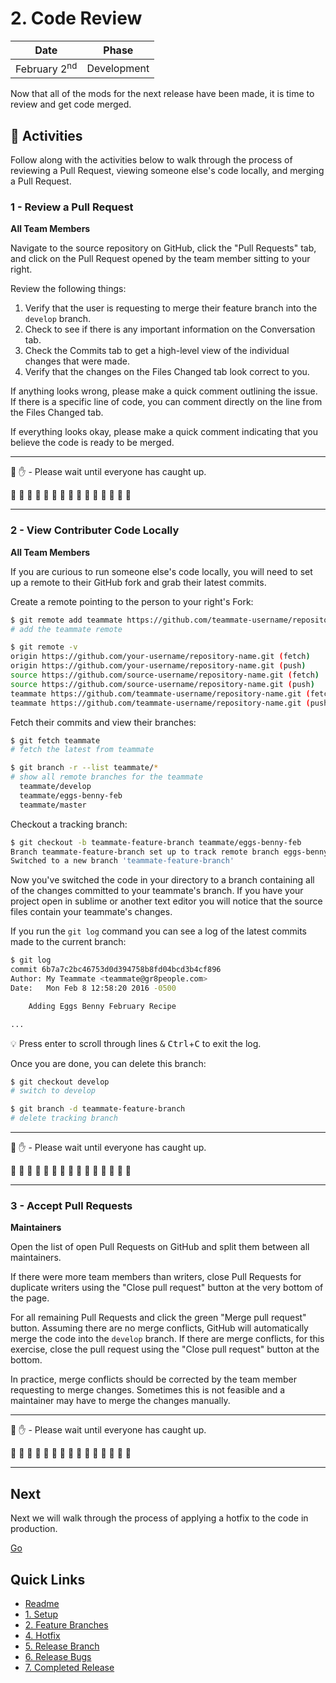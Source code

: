 # 2. Code Review

| Date | Phase |
| --- | --- |
|  February 2<sup>nd</sup> | Development |

Now that all of the mods for the next release have been made, it is time to review and get code merged.

## :running: Activities

Follow along with the activities below to walk through the process of reviewing a Pull Request, viewing someone else's code locally, and merging a Pull Request.

### 1 - Review a Pull Request

__All Team Members__

Navigate to the source repository on GitHub, click the "Pull Requests" tab, and click on the Pull Request opened by the team member sitting to your right.

Review the following things:

1. Verify that the user is requesting to merge their feature branch into the `develop` branch.
2. Check to see if there is any important information on the Conversation tab.
3. Check the Commits tab to get a high-level view of the individual changes that were made.
3. Verify that the changes on the Files Changed tab look correct to you.

If anything looks wrong, please make a quick comment outlining the issue. If there is a specific line of code, you can comment directly on the line from the Files Changed tab. 

If everything looks okay, please make a quick comment indicating that you believe the code is ready to be merged.

---

:cop: :raised_hand: - Please wait until everyone has caught up.

:construction: :construction: :construction: :construction: :construction: :construction: :construction: :construction: :construction: :construction: :construction: :construction: :construction: :construction: :construction:

---

### 2 - View Contributer Code Locally

__All Team Members__

If you are curious to run someone else's code locally, you will need to set up a remote to their GitHub fork and grab their latest commits.

Create a remote pointing to the person to your right's Fork:
```sh
$ git remote add teammate https://github.com/teammate-username/repository-name.git
# add the teammate remote

$ git remote -v
origin https://github.com/your-username/repository-name.git (fetch)
origin https://github.com/your-username/repository-name.git (push)
source https://github.com/source-username/repository-name.git (fetch)
source https://github.com/source-username/repository-name.git (push)
teammate https://github.com/teammate-username/repository-name.git (fetch)
teammate https://github.com/teammate-username/repository-name.git (push)
```

Fetch their commits and view their branches:
```sh
$ git fetch teammate
# fetch the latest from teammate

$ git branch -r --list teammate/*
# show all remote branches for the teammate
  teammate/develop
  teammate/eggs-benny-feb
  teammate/master
```

Checkout a tracking branch:
```sh
$ git checkout -b teammate-feature-branch teammate/eggs-benny-feb
Branch teammate-feature-branch set up to track remote branch eggs-benny-feb from teammate.
Switched to a new branch 'teammate-feature-branch'
```

Now you've switched the code in your directory to a branch containing all of the changes committed to your teammate's branch. If you have your project open in sublime or another text editor you will notice that the source files contain your teammate's changes.

If you run the `git log` command you can see a log of the latest commits made to the current branch:
```sh
$ git log
commit 6b7a7c2bc46753d0d394758b8fd04bcd3b4cf896
Author: My Teammate <teammate@gr8people.com>
Date:   Mon Feb 8 12:58:20 2016 -0500

    Adding Eggs Benny February Recipe

...
```

:bulb: Press enter to scroll through lines <kbd>&amp;</kbd> <kbd>Ctrl</kbd>+<kbd>C</kbd> to exit the log.

Once you are done, you can delete this branch:
```sh
$ git checkout develop
# switch to develop

$ git branch -d teammate-feature-branch
# delete tracking branch
```

---

:cop: :raised_hand: - Please wait until everyone has caught up.

:construction: :construction: :construction: :construction: :construction: :construction: :construction: :construction: :construction: :construction: :construction: :construction: :construction: :construction: :construction:

---

### 3 - Accept Pull Requests

__Maintainers__

Open the list of open Pull Requests on GitHub and split them between all maintainers.

If there were more team members than writers, close Pull Requests for duplicate writers using the "Close pull request" button at the very bottom of the page.

For all remaining Pull Requests and click the green "Merge pull request" button. Assuming there are no merge conflicts, GitHub will automatically merge the code into the `develop` branch. If there are merge conflicts, for this exercise, close the pull request using the "Close pull request" button at the bottom.

In practice, merge conflicts should be corrected by the team member requesting to merge changes. Sometimes this is not feasible and a maintainer may have to merge the changes manually.

---

:cop: :raised_hand: - Please wait until everyone has caught up.

:construction: :construction: :construction: :construction: :construction: :construction: :construction: :construction: :construction: :construction: :construction: :construction: :construction: :construction: :construction:

---

## Next

Next we will walk through the process of applying a hotfix to the code in production.

[Go](4-hotfix.md)

## Quick Links

- [Readme](../readme.md)
- [1. Setup](1-setup.md)
- [2. Feature Branches](2-feature-branches.md)
- [4. Hotfix](4-hotfix.md)
- [5. Release Branch](5-release-branch.md)
- [6. Release Bugs](6-release-bugs.md)
- [7. Completed Release](7-completed-release.md)
